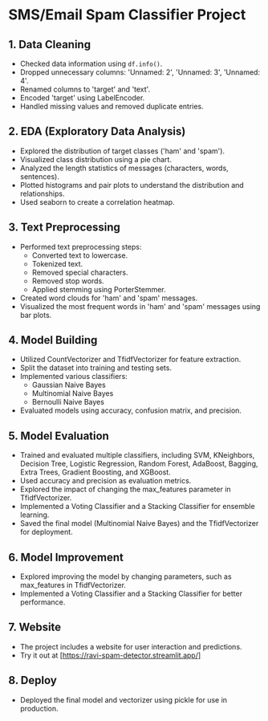 # SMS/Email Spam Classifier Project

## 1. Data Cleaning

- Checked data information using `df.info()`.
- Dropped unnecessary columns: 'Unnamed: 2', 'Unnamed: 3', 'Unnamed: 4'.
- Renamed columns to 'target' and 'text'.
- Encoded 'target' using LabelEncoder.
- Handled missing values and removed duplicate entries.

## 2. EDA (Exploratory Data Analysis)

- Explored the distribution of target classes ('ham' and 'spam').
- Visualized class distribution using a pie chart.
- Analyzed the length statistics of messages (characters, words, sentences).
- Plotted histograms and pair plots to understand the distribution and relationships.
- Used seaborn to create a correlation heatmap.

## 3. Text Preprocessing

- Performed text preprocessing steps:
  - Converted text to lowercase.
  - Tokenized text.
  - Removed special characters.
  - Removed stop words.
  - Applied stemming using PorterStemmer.
- Created word clouds for 'ham' and 'spam' messages.
- Visualized the most frequent words in 'ham' and 'spam' messages using bar plots.

## 4. Model Building

- Utilized CountVectorizer and TfidfVectorizer for feature extraction.
- Split the dataset into training and testing sets.
- Implemented various classifiers:
  - Gaussian Naive Bayes
  - Multinomial Naive Bayes
  - Bernoulli Naive Bayes
- Evaluated models using accuracy, confusion matrix, and precision.

## 5. Model Evaluation

- Trained and evaluated multiple classifiers, including SVM, KNeighbors, Decision Tree, Logistic Regression, Random Forest, AdaBoost, Bagging, Extra Trees, Gradient Boosting, and XGBoost.
- Used accuracy and precision as evaluation metrics.
- Explored the impact of changing the max_features parameter in TfidfVectorizer.
- Implemented a Voting Classifier and a Stacking Classifier for ensemble learning.
- Saved the final model (Multinomial Naive Bayes) and the TfidfVectorizer for deployment.

## 6. Model Improvement

- Explored improving the model by changing parameters, such as max_features in TfidfVectorizer.
- Implemented a Voting Classifier and a Stacking Classifier for better performance.

## 7. Website

- The project includes a website for user interaction and predictions.
- Try it out at [https://ravi-spam-detector.streamlit.app/]

## 8. Deploy

- Deployed the final model and vectorizer using pickle for use in production.
